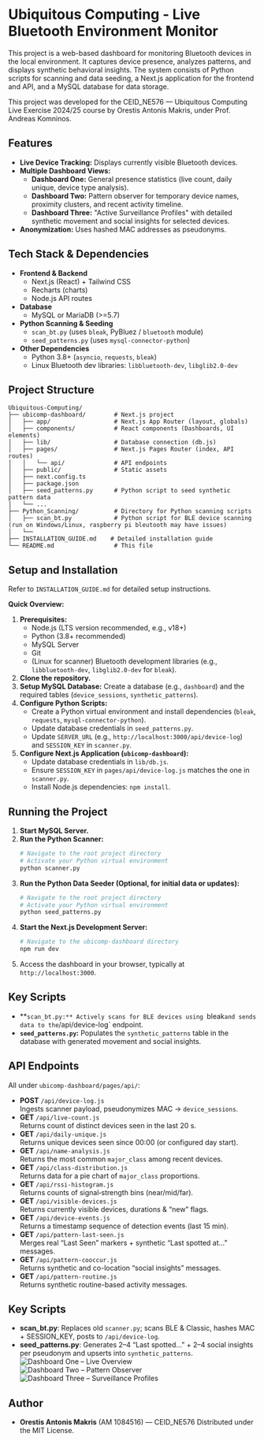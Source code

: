 # Ubiquitous Computing - Live Bluetooth Environment Monitor

This project is a web-based dashboard for monitoring Bluetooth devices in the local environment. It captures device presence, analyzes patterns, and displays synthetic behavioral insights. The system consists of Python scripts for scanning and data seeding, a Next.js application for the frontend and API, and a MySQL database for data storage.

This project was developed for the CEID_NE576 — Ubiquitous Computing Live Exercise 2024/25 course by Orestis Antonis Makris, under Prof. Andreas Komninos.

## Features

*   **Live Device Tracking:** Displays currently visible Bluetooth devices.
*   **Multiple Dashboard Views:**
    *   **Dashboard One:** General presence statistics (live count, daily unique, device type analysis).
    *   **Dashboard Two:** Pattern observer for temporary device names, proximity clusters, and recent activity timeline.
    *   **Dashboard Three:** "Active Surveillance Profiles" with detailed synthetic movement and social insights for selected devices.
*   **Anonymization:** Uses hashed MAC addresses as pseudonyms.

## Tech Stack & Dependencies

- **Frontend & Backend**  
  - Next.js (React) + Tailwind CSS  
  - Recharts (charts)  
  - Node.js API routes  
- **Database**  
  - MySQL or MariaDB (>=5.7)  
- **Python Scanning & Seeding**  
  - `scan_bt.py` (uses `bleak`, PyBluez / `bluetooth` module)  
  - `seed_patterns.py` (uses `mysql-connector-python`)  
- **Other Dependencies**  
  - Python 3.8+ (`asyncio`, `requests`, `bleak`)  
  - Linux Bluetooth dev libraries: `libbluetooth-dev`, `libglib2.0-dev`

## Project Structure

```
Ubiquitous-Computing/
├── ubicomp-dashboard/        # Next.js project
│   ├── app/                  # Next.js App Router (layout, globals)
│   ├── components/           # React components (Dashboards, UI elements)
│   ├── lib/                  # Database connection (db.js)
│   ├── pages/                # Next.js Pages Router (index, API routes)
│   │   └── api/              # API endpoints
│   ├── public/               # Static assets
│   ├── next.config.ts
│   ├── package.json
│   ├── seed_patterns.py      # Python script to seed synthetic pattern data
│   └── ...
├── Python_Scanning/          # Directory for Python scanning scripts
│   ├── scan_bt.py            # Python script for BLE device scanning (run on Windows/Linux, raspberry pi bleutooth may have issues)
│   └── 
├── INSTALLATION_GUIDE.md    # Detailed installation guide
└── README.md                 # This file
```

## Setup and Installation

Refer to `INSTALLATION_GUIDE.md` for detailed setup instructions.

**Quick Overview:**

1.  **Prerequisites:**
    *   Node.js (LTS version recommended, e.g., v18+)
    *   Python (3.8+ recommended)
    *   MySQL Server
    *   Git
    *   (Linux for scanner) Bluetooth development libraries (e.g., `libbluetooth-dev`, `libglib2.0-dev` for `bleak`).
2.  **Clone the repository.**
3.  **Setup MySQL Database:** Create a database (e.g., `dashboard`) and the required tables (`device_sessions`, `synthetic_patterns`).
4.  **Configure Python Scripts:**
    *   Create a Python virtual environment and install dependencies (`bleak`, `requests`, `mysql-connector-python`).
    *   Update database credentials in `seed_patterns.py`.
    *   Update `SERVER_URL` (e.g., `http://localhost:3000/api/device-log`) and `SESSION_KEY` in `scanner.py`.
5.  **Configure Next.js Application (`ubicomp-dashboard`):**
    *   Update database credentials in `lib/db.js`.
    *   Ensure `SESSION_KEY` in `pages/api/device-log.js` matches the one in `scanner.py`.
    *   Install Node.js dependencies: `npm install`.

## Running the Project

1.  **Start MySQL Server.**
2.  **Run the Python Scanner:**
    ```bash
    # Navigate to the root project directory
    # Activate your Python virtual environment
    python scanner.py
    ```
3.  **Run the Python Data Seeder (Optional, for initial data or updates):**
    ```bash
    # Navigate to the root project directory
    # Activate your Python virtual environment
    python seed_patterns.py
    ```
4.  **Start the Next.js Development Server:**
    ```bash
    # Navigate to the ubicomp-dashboard directory
    npm run dev
    ```
5.  Access the dashboard in your browser, typically at `http://localhost:3000`.

## Key Scripts

*   **`scan_bt.py:** Actively scans for BLE devices using `bleak` and sends data to the `/api/device-log` endpoint.
*   **`seed_patterns.py`:** Populates the `synthetic_patterns` table in the database with generated movement and social insights.

## API Endpoints

All under `ubicomp-dashboard/pages/api/`:

- **POST** `/api/device-log.js`  
  Ingests scanner payload, pseudonymizes MAC → `device_sessions`.  
- **GET** `/api/live-count.js`  
  Returns count of distinct devices seen in the last 20 s.  
- **GET** `/api/daily-unique.js`  
  Returns unique devices seen since 00:00 (or configured day start).  
- **GET** `/api/name-analysis.js`  
  Returns the most common `major_class` among recent devices.  
- **GET** `/api/class-distribution.js`  
  Returns data for a pie chart of `major_class` proportions.  
- **GET** `/api/rssi-histogram.js`  
  Returns counts of signal‐strength bins (near/mid/far).  
- **GET** `/api/visible-devices.js`  
  Returns currently visible devices, durations & “new” flags.  
- **GET** `/api/device-events.js`  
  Returns a timestamp sequence of detection events (last 15 min).  
- **GET** `/api/pattern-last-seen.js`  
  Merges real “Last Seen” markers + synthetic “Last spotted at…” messages.  
- **GET** `/api/pattern-cooccur.js`  
  Returns synthetic and co-location “social insights” messages.  
- **GET** `/api/pattern-routine.js`  
  Returns synthetic routine-based activity messages.
  
## Key Scripts
- **scan_bt.py**: Replaces old `scanner.py`; scans BLE & Classic, hashes MAC + SESSION_KEY, posts to `/api/device-log`.  
- **seed_patterns.py**: Generates 2–4 “Last spotted…” + 2–4 social insights per pseudonym and upserts into `synthetic_patterns`.  
![Dashboard One – Live Overview](<YOUR_LINK_TO_IMAGE1>)  
![Dashboard Two – Pattern Observer](<YOUR_LINK_TO_IMAGE2>)  
![Dashboard Three – Surveillance Profiles](<YOUR_LINK_TO_IMAGE3>)
## Author

*   **Orestis Antonis Makris** (AM 1084516)  — CEID_NE576
Distributed under the MIT License.  
```
